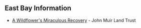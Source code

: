 ## East Bay Information

- [A Wildflower's Miraculous Recovery](https://jmlt.org/our-places/cc-goldfields/) - John Muir Land Trust
